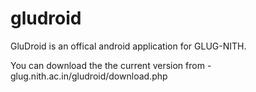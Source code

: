gludroid
========

GluDroid is an offical android application for GLUG-NITH.

You can download the the current version from - glug.nith.ac.in/gludroid/download.php
